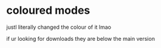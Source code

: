 # coloured modes

justl literally changed the colour of it lmao

if ur looking for downloads they are below the main version
